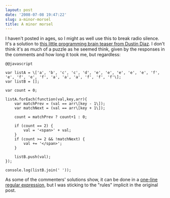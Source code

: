 ```yaml
---
layout: post
date: '2008-07-08 19:47:22'
slug: a-minor-morsel
title: A minor morsel
---
```


I haven't posted in ages, so I might as well use this to break radio silence. It's a solution to [this little programming brain teaser from Dustin Diaz][dd]. I don't think it's as much of a puzzle as he seemed think, given by the responses in the comments and how long it took me, but regardless:

	@@javascript

	var listA = \['a', 'b', 'c', 'c', 'd', 'e', 'e', 'e', 'e', 'e', 'f', 'e', 'f', 'e', 'f', 'a', 'a', 'a', 'f', 'f', 'f'\];
	var listB = [];

	var count = 0;

	listA.forEach(function(val,key,arr){
	    var matchPrev = (val == arr\[key - 1\]);
	    var matchNext = (val == arr\[key + 1\]);

	    count = matchPrev ? count+1 : 0;

	    if (count == 2) {
	        val = '<span>' + val;
	    }
	    if (count >= 2 && !matchNext) {
	        val += '</span>';
	    }
    
	    listB.push(val);
	});

	console.log(listB.join(' '));

As some of the commenters' solutions show, it can be done in a [one-line regular expression][db], but I was sticking to the "rules" implicit in the original post.

[dd]: http://www.dustindiaz.com/programming-brain-teaser/
[db]: http://dmitry.baranovskiy.com/post/41419429
